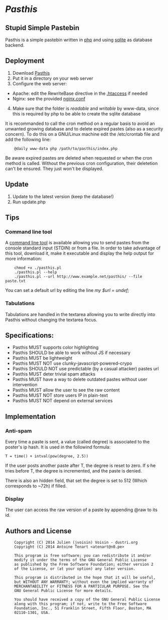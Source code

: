 # *Pasthis*

## Stupid Simple Pastebin
Pasthis is a simple pastebin written in [php](https://www.php.net/)
and using [sqlite](https://sqlite.org/) as database backend.

## Deployment
1. Download [Pasthis](https://github.com/moulecorp/pasthis)
2. Put it in a directory on your web server
3. Configure the web server:
  - Apache: edit the RewriteBase directive in the
  [.htaccess](https://github.com/moulecorp/pasthis/blob/master/.htaccess) if needed
  - Nginx: see the provided
  [nginx.conf](https://github.com/moulecorp/pasthis/blob/master/nginx.conf)
4. Make sure that the folder is _readable_ and _writable_ by www-data, since this is
required by php to be able to create the sqlite database

It is recommanded to call the cron method on a regular basis to avoid an unwanted
growing database and to delete expired pastes (also as a security concern). To do
this on a GNU/Linux machine edit the /etc/crontab file and add the following line:

		@daily www-data php /path/to/pasthis/index.php

Be aware expired pastes are deleted when requested or when the cron method is called.
Without the previous cron configuration, their deletetion can't be ensured. They just
won't be displayed.

## Update
1. Update to the latest version (keep the database!)
2. Run update.php

## Tips
### Command line tool

A [command line tool](https://github.com/moulecorp/pasthis/blob/master/pasthis.pl) is
available allowing you to send pastes from the console standard input (STDIN) or from
a file. In order to take advantage of this tool, download it, make it executable and
display the help output for more information:

		chmod +x ./pasthis.pl
		./pasthis.pl --help
		./pasthis.pl --url http://www.example.net/pasthis/ --file paste.txt

You can set a default url by editing the line *my $url = undef;*

### Tabulations

Tabulations are handled in the textarea allowing you to write directly into Pasthis
without changing the textarea focus.

## Specifications:
  - Pasthis MUST supports color highlighting
  - Pasthis SHOULD be able to work without JS if necessary
  - Pasthis MUST be lightweight
  - Pasthis MUST NOT use clunky-javascript-powered-crypo
  - Pasthis SHOULD NOT use predictable (by a casual attacker) pastes url
  - Pasthis MUST deter trivial spam attacks
  - Pasthis MUST have a way to delete outdated pastes without user intervention
  - Pasthis MUST allow the user to see the raw content
  - Pasthis MUST NOT store users IP in plain-text
  - Pasthis MUST NOT depend on external services

## Implementation
### Anti-spam
Every time a paste is sent, a value (called degree) is associated to
the poster's ip hash. It is used in the followind formula:

    T = time() + intval(pow(degree, 2.5))

If the user posts another paste after T, the degree is reset to zero.
If s·he tries before T, the degree is incremented, and the paste is denied.

There is also an hidden field, that set the degree is set to 512 (Which corresponds
to ~72h) if filled.


### Display
The user can access the raw version of a paste by appending
@raw to its id.

## Authors and License

		Copyright (C) 2014 Julien (jvoisin) Voisin - dustri.org
		Copyright (C) 2014 Antoine Tenart <atenart@n0.pe>

		This program is free software; you can redistribute it and/or
		modify it under the terms of the GNU General Public License
		as published by the Free Software Foundation; either version 2
		of the License, or (at your option) any later version.
    
		This program is distributed in the hope that it will be useful,
		but WITHOUT ANY WARRANTY; without even the implied warranty of
		MERCHANTABILITY or FITNESS FOR A PARTICULAR PURPOSE. See the
		GNU General Public License for more details.
    
		You should have received a copy of the GNU General Public License
		along with this program; if not, write to the Free Software
		Foundation, Inc., 51 Franklin Street, Fifth Floor, Boston, MA
		02110-1301, USA.

